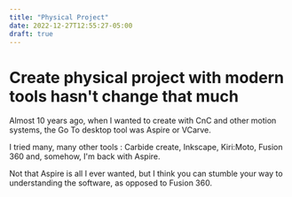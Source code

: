 ```yaml
---
title: "Physical Project"
date: 2022-12-27T12:55:27-05:00
draft: true
---
```


# Create physical project with modern tools hasn't change that much
Almost 10 years ago, when I wanted to create with CnC and other motion systems, the Go To desktop tool was Aspire or VCarve.

I tried many, many other tools : Carbide create, Inkscape, Kiri:Moto, Fusion 360 and, somehow, I'm back with Aspire. 

Not that Aspire is all I ever wanted, but I think you can stumble your way to understanding the software, as opposed to Fusion 360. 
